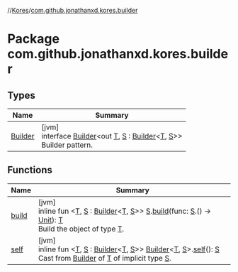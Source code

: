 //[Kores](../../index.md)/[com.github.jonathanxd.kores.builder](index.md)

# Package com.github.jonathanxd.kores.builder

## Types

| Name | Summary |
|---|---|
| [Builder](-builder/index.md) | [jvm]<br>interface [Builder](-builder/index.md)<out [T](-builder/index.md), [S](-builder/index.md) : [Builder](-builder/index.md)<[T](-builder/index.md), [S](-builder/index.md)>><br>Builder pattern. |

## Functions

| Name | Summary |
|---|---|
| [build](build.md) | [jvm]<br>inline fun <[T](build.md), [S](build.md) : [Builder](-builder/index.md)<[T](build.md), [S](build.md)>> [S](build.md).[build](build.md)(func: [S](build.md).() -> [Unit](https://kotlinlang.org/api/latest/jvm/stdlib/kotlin/-unit/index.html)): [T](build.md)<br>Build the object of type [T](build.md). |
| [self](self.md) | [jvm]<br>inline fun <[T](self.md), [S](self.md) : [Builder](-builder/index.md)<[T](self.md), [S](self.md)>> [Builder](-builder/index.md)<[T](self.md), [S](self.md)>.[self](self.md)(): [S](self.md)<br>Cast from [Builder](-builder/index.md) of [T](self.md) of implicit type [S](self.md). |
